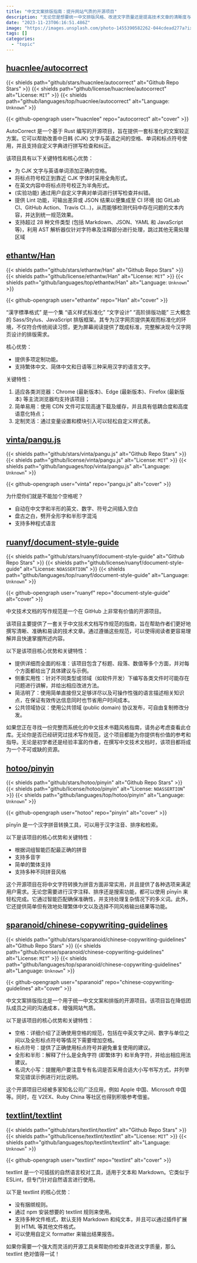```yaml
---
title: "中文文案排版指南：提升网站气质的开源项目"
description: "无论您是想要统一中文排版风格、改进文字质量还是提高技术文章的清晰度与易读性，以上推荐的几个开源项目都能满足您的需求。它们提供了详细的规范和指南，帮助您正确使用空格、标点符号以及中英文之间的排版等方面。这些项目还支持多种文件格式，并且具有灵活性和可定制性，让您能够根据自己的需要进行调整。无论您是初学者还是经验丰富的作者，在撰写中文文案或技术文档时，这些开源项目都将成为不可或缺的资源。"
date: "2023-11-23T06:16:51.486Z"
image: "https://images.unsplash.com/photo-1455390582262-044cdead277a?ixid=M3w0NjYxMjd8MHwxfGFsbHx8fHx8fHx8fDE2ODgxNDI5OTR8&ixlib=rb-4.0.3"
tags: []
categories:
  - "topic"
---
```


## [huacnlee/autocorrect](https://github.com/huacnlee/autocorrect)

{{< shields path="github/stars/huacnlee/autocorrect" alt="Github Repo Stars" >}} {{< shields path="github/license/huacnlee/autocorrect" alt="License: `MIT`" >}} {{< shields path="github/languages/top/huacnlee/autocorrect" alt="Language: `Unknown`" >}}

{{< github-opengraph user="huacnlee" repo="autocorrect" alt="cover" >}}

AutoCorrect 是一个基于 Rust 编写的开源项目，旨在提供一套标准化的文案较正方案。它可以帮助改善中日韩 (CJK) 文字与英语之间的空格、单词和标点符号使用，并且支持自定义字典进行拼写检查和纠正。

该项目具有以下关键特性和核心优势：

- 为 CJK 文字与英语单词添加正确的空格。
- 将标点符号校正到靠近 CJK 字体时采用全角形式。
- 在英文内容中将标点符号校正为半角形式。
- (实验功能) 通过用户自定义字典对单词进行拼写检查并纠错。
- 提供 Lint 功能，可输出差异或 JSON 结果以便集成至 CI 环境 (如 GitLab CI、GitHub Action、Travis CI...)，从而能够检测代码中存在问题的文本内容，并达到统一规范效果。
- 支持超过 28 种文件类型 (包括 Markdown、JSON、YAML 和 JavaScript 等)，利用 AST 解析器仅针对字符串及注释部分进行处理，跳过其他无需处理区域

## [ethantw/Han](https://github.com/ethantw/Han)

{{< shields path="github/stars/ethantw/Han" alt="Github Repo Stars" >}} {{< shields path="github/license/ethantw/Han" alt="License: `MIT`" >}} {{< shields path="github/languages/top/ethantw/Han" alt="Language: `Unknown`" >}}

{{< github-opengraph user="ethantw" repo="Han" alt="cover" >}}

“漢字標準格式” 是一个集 “语义样式标准化” “文字设计” “高阶排版功能” 三大概念的 Sass/Stylus、JavaScript 排版框架。其专为汉字网页提供美观而标准化的环境，不仅符合传统阅读习惯，更为屏幕阅读提供了既成标准，完整解决现今汉字网页设计的排版需求。

核心优势：

- 提供多项定制功能。
- 支持繁体中文、简体中文和日语等三种采用汉字的语言文字。
  
关键特性：

1. 适应各类浏览器：Chrome (最新版本)、Edge (最新版本)、Firefox (最新版本) 等主流浏览器均支持该项目；
2. 简单易用：使用 CDN 文件可实现高速下载及缓存，并且具有低耦合度和高度语意化特点；
3. 定制灵活：通过变量设置和模块引入可以轻松自定义样式表。
  
## [vinta/pangu.js](https://github.com/vinta/pangu.js)

{{< shields path="github/stars/vinta/pangu.js" alt="Github Repo Stars" >}} {{< shields path="github/license/vinta/pangu.js" alt="License: `MIT`" >}} {{< shields path="github/languages/top/vinta/pangu.js" alt="Language: `Unknown`" >}}

{{< github-opengraph user="vinta" repo="pangu.js" alt="cover" >}}

为什麼你们就是不能加个空格呢？

- 自动在中文字和半形的英文、数字、符号之间插入空白
- 盘古之白，劈开全形字和半形字混沌
- 支持多种程式语言
  
## [ruanyf/document-style-guide](https://github.com/ruanyf/document-style-guide)

{{< shields path="github/stars/ruanyf/document-style-guide" alt="Github Repo Stars" >}} {{< shields path="github/license/ruanyf/document-style-guide" alt="License: `NOASSERTION`" >}} {{< shields path="github/languages/top/ruanyf/document-style-guide" alt="Language: `Unknown`" >}}

{{< github-opengraph user="ruanyf" repo="document-style-guide" alt="cover" >}}

中文技术文档的写作规范是一个在 GitHub 上非常有价值的开源项目。

该项目主要提供了一套关于中文技术文档写作规范的指南，旨在帮助作者们更好地撰写清晰、准确和易读的技术文章。通过遵循这些规范，可以使得阅读者更容易理解并且快速掌握所述内容。

以下是该项目核心优势和关键特性：

- 提供详细而全面的标准：该项目包含了标题、段落、数值等多个方面，并对每个方面都给出了具体建议与示例。
- 侧重实用性：针对不同类型或领域（如软件开发）下编写各类文件时可能存在问题进行讲解，并给出相应改进方法。
- 简洁明了：使用简单直接但又足够详尽以及可操作性强的语言描述相关知识点，在保证有效传达信息同时也节省用户时间成本。
- 公共领域协议：使用公共领域 (public domain) 协议发布，可自由复制修改分发。

如果您正在寻找一份完整而系统化的中文技术书籍风格指南，请务必考虑查看此仓库。无论你是否已经研究过技术写作规范，这个项目都能为你提供有价值的参考和指导。无论是初学者还是经验丰富的作者，在撰写中文技术文档时，该项目都将成为一个不可或缺的资源。
  
## [hotoo/pinyin](https://github.com/hotoo/pinyin)

{{< shields path="github/stars/hotoo/pinyin" alt="Github Repo Stars" >}} {{< shields path="github/license/hotoo/pinyin" alt="License: `NOASSERTION`" >}} {{< shields path="github/languages/top/hotoo/pinyin" alt="Language: `Unknown`" >}}

{{< github-opengraph user="hotoo" repo="pinyin" alt="cover" >}}

pīnyīn 是一个汉字拼音转换工具，可以用于汉字注音、排序和检索。

以下是该项目的核心优势和关键特性：

- 根据词组智能匹配最正确的拼音
- 支持多音字
- 简单的繁体支持
- 支持多种不同拼音风格

这个开源项目在将中文字符转换为拼音方面非常实用，并且提供了各种选项来满足用户需求。无论您需要进行汉字注释、排序还是搜索功能，都可以使用 pīnyīn 来轻松完成。它通过智能匹配确保准确性，并支持处理复杂情况下的多义词。此外，它还提供简单但有效地处理繁体中文以及选择不同风格输出结果等功能。
  
## [sparanoid/chinese-copywriting-guidelines](https://github.com/sparanoid/chinese-copywriting-guidelines)

{{< shields path="github/stars/sparanoid/chinese-copywriting-guidelines" alt="Github Repo Stars" >}} {{< shields path="github/license/sparanoid/chinese-copywriting-guidelines" alt="License: `MIT`" >}} {{< shields path="github/languages/top/sparanoid/chinese-copywriting-guidelines" alt="Language: `Unknown`" >}}

{{< github-opengraph user="sparanoid" repo="chinese-copywriting-guidelines" alt="cover" >}}

中文文案排版指北是一个用于统一中文文案和排版的开源项目。该项目旨在降低团队成员之间的沟通成本，增强网站气质。

以下是该项目的核心优势和关键特性：

- 空格：详细介绍了正确使用空格的规范，包括在中英文字之间、数字与单位之间以及全形标点符号等情况下需要增加空格。
- 标点符号：提供了正确使用标点符号并避免重复使用的建议。
- 全形和半形：解释了什么是全角字符 (即繁体字) 和半角字符，并给出相应用法建议。
- 名词大小写：提醒用户要注意专有名词是否采用合适大小写书写方式，并列举常见错误示例进行对比说明。

这个开源项目已经被多家知名公司广泛应用，例如 Apple 中国、Microsoft 中国等。同时，在 V2EX、Ruby China 等社区也得到积极参考借鉴。
  
## [textlint/textlint](https://github.com/textlint/textlint)

{{< shields path="github/stars/textlint/textlint" alt="Github Repo Stars" >}} {{< shields path="github/license/textlint/textlint" alt="License: `MIT`" >}} {{< shields path="github/languages/top/textlint/textlint" alt="Language: `Unknown`" >}}

{{< github-opengraph user="textlint" repo="textlint" alt="cover" >}}

textlint 是一个可插拔的自然语言校对工具，适用于文本和 Markdown。它类似于 ESLint，但专门针对自然语言进行使用。

以下是 textlint 的核心优势：

- 没有捆绑规则。
- 通过 npm 安装想要的 textlint 规则来使用。
- 支持多种文件格式，默认支持 Markdown 和纯文本，并且可以通过插件扩展到 HTML 等其他文件格式。
- 可以使用自定义 formatter 来输出结果报告。

如果你需要一个强大而灵活的开源工具来帮助你检查并改进文字质量，那么 textlint 绝对值得一试！
  